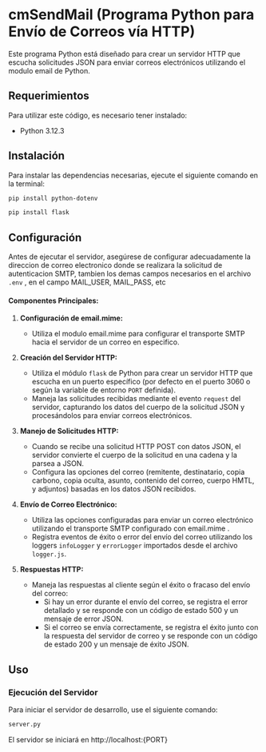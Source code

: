 # cmSendMail (Programa Python para Envío de Correos vía HTTP)

Este programa Python está diseñado para crear un servidor HTTP que escucha solicitudes JSON para enviar correos electrónicos utilizando el modulo email de Python.

## Requerimientos

Para utilizar este código, es necesario tener instalado:

- Python 3.12.3

## Instalación

Para instalar las dependencias necesarias, ejecute el siguiente comando en la terminal:

```bash
pip install python-dotenv
```
```bash
pip install flask
```
## Configuración

Antes de ejecutar el servidor, asegúrese de configurar adecuadamente la direccion de correo electronico donde se realizara la solicitud de autenticacion SMTP, tambien los demas campos necesarios en el archivo  `.env` , en el campo MAIL_USER, MAIL_PASS, etc


#### Componentes Principales:

1. **Configuración de email.mime:**
   - Utiliza el modulo email.mime para configurar el transporte SMTP hacia el servidor de un correo en especifico.

2. **Creación del Servidor HTTP:**
   - Utiliza el módulo `flask` de Python para crear un servidor HTTP que escucha en un puerto específico (por defecto en el puerto 3060 o según la variable de entorno `PORT` definida).
   - Maneja las solicitudes recibidas mediante el evento `request` del servidor, capturando los datos del cuerpo de la solicitud JSON y procesándolos para enviar correos electrónicos.

3. **Manejo de Solicitudes HTTP:**
   - Cuando se recibe una solicitud HTTP POST con datos JSON, el servidor convierte el cuerpo de la solicitud en una cadena y la parsea a JSON.
   - Configura las opciones del correo (remitente, destinatario, copia carbono, copia oculta, asunto, contenido del correo, cuerpo HMTL, y adjuntos) basadas en los datos JSON recibidos.

4. **Envío de Correo Electrónico:**
   - Utiliza las opciones configuradas para enviar un correo electrónico utilizando el transporte SMTP configurado con email.mime .
   - Registra eventos de éxito o error del envío del correo utilizando los loggers `infoLogger` y `errorLogger` importados desde el archivo `logger.js`.

5. **Respuestas HTTP:**
   - Maneja las respuestas al cliente según el éxito o fracaso del envío del correo:
     - Si hay un error durante el envío del correo, se registra el error detallado y se responde con un código de estado 500 y un mensaje de error JSON.
     - Si el correo se envía correctamente, se registra el éxito junto con la respuesta del servidor de correo y se responde con un código de estado 200 y un mensaje de éxito JSON.

## Uso

### Ejecución del Servidor

Para iniciar el servidor de desarrollo, use el siguiente comando:

```bash
server.py
```
El servidor se iniciará en http://localhost:{PORT}



